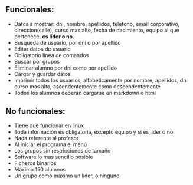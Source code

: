 ##  Funcionales:
* Datos a mostrar: dni, nombre, apellidos, telefono, email corporativo, direccion(calle), curso mas alto, fecha de nacimiento, equipo al que pertenece, **es líder o no.**
* Busqueda de usuario, por dni o por apellido
* Editar datos de usuario
* Obligatorio linea de comandos
* Buscar por grupos
* Eliminar alumno por dni como por apellido
* Cargar y guardar datos
* Imprimir todos los usuarios, alfabeticamente por nombre, apellidos, dni curso mas alto, ascendentemente como descendentemente
* Todos los alumnos deberan cargarse en markdown o html

##  No funcionales:
* Tiene que funcionar en linux
* Toda información es obligatoria, excepto equipo y si es líder o no
* Nada referente al profesor
* Al iniciar el programa el menú
* Los grupos sin restricciones de tamaño
* Software lo mas sencillo posible
* Ficheros binarios
* Máximo 150 alumnos
* Un grupo como máximo un líder, o ninguno
